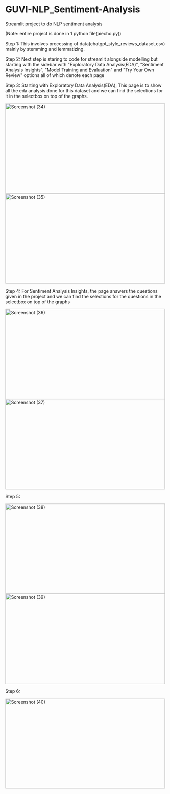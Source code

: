 # GUVI-NLP_Sentiment-Analysis

Streamlit project to do NLP sentiment analysis 

(Note: entire project is done in 1 python file(aiecho.py))

Step 1: This involves processing of data(chatgpt_style_reviews_dataset.csv) mainly by stemming and lemmatizing.

Step 2: Next step is staring to code for streamlit alongside modelling but starting with the sidebar with "Exploratory Data Analysis(EDA)", "Sentiment Analysis Insights", "Model Training and Evaluation" and "Try Your Own Review" options all of which denote each page

Step 3: Starting with Exploratory Data Analysis(EDA), This page is to show all the eda analysis done for this dataset and we can find the selections for it in the selectbox on top of the graphs.

<img width="500" height="281" alt="Screenshot (34)" src="https://github.com/user-attachments/assets/0f6ec219-845f-4e82-9944-e681432141e6" />
<img width="500" height="281" alt="Screenshot (35)" src="https://github.com/user-attachments/assets/f9ea92f5-7af9-43ca-b6ec-b5bd8e286640" />

Step 4: For Sentiment Analysis Insights, the page answers the questions given in the project and we can find the selections for the questions in the selectbox on top of the graphs 

<img width="500" height="281" alt="Screenshot (36)" src="https://github.com/user-attachments/assets/3ec68424-1797-435c-8812-2c11d2ec758c" />
<img width="500" height="281" alt="Screenshot (37)" src="https://github.com/user-attachments/assets/c5b44e44-3edd-4a1b-8b13-6d520eb3464c" />

Step 5:

<img width="500" height="281" alt="Screenshot (38)" src="https://github.com/user-attachments/assets/261ae81a-436a-4969-be22-d6c1117eb45d" />
<img width="500" height="281" alt="Screenshot (39)" src="https://github.com/user-attachments/assets/b7f46c30-4218-41a7-879a-18fe01f2b63f" />

Step 6:

<img width="500" height="281" alt="Screenshot (40)" src="https://github.com/user-attachments/assets/a3d93cd1-9baf-4095-a9ee-8774eeee21ff" />




